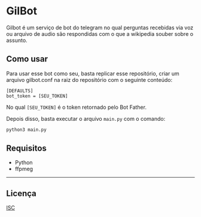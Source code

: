 # GilBot

Gilbot é um serviço de bot do telegram no qual perguntas recebidas via voz ou arquivo de audio são respondidas com o que a wikipedia souber sobre o assunto.

## Como usar

Para usar esse bot como seu, basta replicar esse repositório, criar um arquivo gilbot.conf na raiz do repositório com o seguinte conteúdo:

```
[DEFAULTS]
bot_token = [SEU_TOKEN]
```

No qual `[SEU_TOKEN]` é o token retornado pelo Bot Father.

Depois disso, basta executar o arquivo `main.py` com o comando:

```bash
python3 main.py
```

## Requisitos

- Python
- ffpmeg

---

## Licença

[ISC](./LICENSE)
